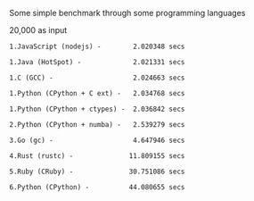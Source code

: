Some simple benchmark through some programming languages

  20,000 as input

    1.JavaScript (nodejs) -        2.020348 secs

    1.Java (HotSpot) -             2.021331 secs

    1.C (GCC) -                    2.024663 secs

    1.Python (CPython + C ext) -   2.034768 secs

    1.Python (CPython + ctypes) -  2.036842 secs

    2.Python (CPython + numba) -   2.539279 secs

    3.Go (gc) -                    4.647946 secs

    4.Rust (rustc) -              11.809155 secs

    5.Ruby (CRuby) -              30.751086 secs

    6.Python (CPython) -          44.080655 secs
